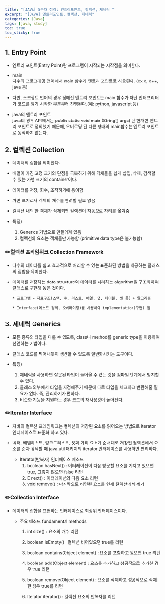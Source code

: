 ```yaml
---
title: "[JAVA] 5주차 정리: 엔트리포인트, 컬렉션, 제네릭 "
excerpt: "[JAVA] 엔트리포인트, 컬렉션, 제네릭"
categories: [Java]
tags: [java, study]
toc: true
toc_sticky: true
---
```


## 1. Entry Point

- 엔트리 포인트(Entry Point)란 프로그램이 시작되는 시작점을 의미한다.

- main  
다수의 프로그래밍 언어에서 main 함수가 엔트리 포인트로 사용된다.
(ex c, c++, java 등)

- 다만, 스크립트 언어의 경우 정해진 엔트리 포인트는 main 함수가 아닌 인터프리터가 코드를 읽기 시작한 부분부터 진행된다.(예: python, javascript 등)

- java의 엔트리 포인트  
java의 경우 API에서는 public static void main (String[] args) 단 한개만 엔트리 포인트로 정의했기 때문에, 오버로딩 된 다른 형태의 main함수는 엔트리 포인트로 동작하지 않는다.

## 2. 컬렉션 Collection

+ 데이터의 집합을 의미한다.

+ 배열이 가진 고정 크기의 단점을 극복하기 위해 객체들을 쉽게 삽입, 삭제, 검색할 수 있는 가변 크기의 container이다. 
+ 데이터를 저장, 회수, 조작하기에 용이함
+ 가변 크기로서 객체의 개수를 염려할 필요 없음
+ 컬렉션 내의 한 객체가 삭제되면 컬렉션이 자동으로 자리를 옮겨줌

+ 특징)
	1. Generics 기법으로 만들어져 있음
	2. 컬렉션의 요소는 객체들만 가능함 (primitive data type은 불가능함)

### ✏️컬렉션 프레임워크 Collection Framework

+ 다수의 데이터를 쉽고 효과적으로 처리할 수 있는 표준화된 방법을 제공하는 클래스의 집합을 의미한다. 

+ 데이터를 저장하는 data structure와 데이터를 처리하는 algorithm을 구조화하여 클래스로 구현해 놓은 것이다.  

    ```  
	* 프로그램 = 자료구조(스택, 큐, 리스트, 배열, 맵, 테이블, 셋 등) + 알고리즘  

	* Interface(메소드 정의, 오버라이딩)를 사용하여 implementation(구현) 됨
    ```
	
## 3. 제네릭 Generics

+ 모든 종류의 타입을 다룰 수 있도록, class나 method를 generic type을 	 이용하여 선언하는 기법이다. 
+ 클래스 코드를 찍어내듯이 생산할 수 있도록 일반화시키는 도구이다.

+ 특징)
	1. 제네릭을 사용하면 잘못된 타입이 들어올 수 있는 것을 컴파일 단계에서 방지할 수 있다.
	2. 클래스 외부에서 타입을 지정해주기 때문에 따로 타입을 체크하고 변환해줄 필요가 없다. 
    즉, 관리하기가 편하다.
	3. 비슷한 기능을 지원하는 경우 코드의 재사용성이 높아진다.


### ✏️Iterator Interface

+ 자바의 컬렉션 프레임워크는 컬렉션의 저장된 요소를 읽어오는 방법으로 iterator 인터페이스로 표준화 하고 있다. 
	
+ 벡터, 배열리스트, 링크드리스트, 셋과 가티 요소가 순서대로 저장된 컬렉션에서 요소를 순차 검색할 때 java.util 패키지의 iterator<E> 인터페이스를 사용하면 편리하다. 

	- Iterator(반복자) 인터페이스 메소드  
		1. boolean hasNext() : 이터레이션이 다음 방문할 요소를 가지고 있으면 true, 그렇지 않으면 false 리턴
		2. E next() : 이터레이션의 다음 요소 리턴
		3. void remove() : 마지막으로 리턴된 요소를 현재 컬렉션에서 제거

### ✏️Collection Interface

+ 데이터의 집합을 표현하는 인터페이스로 최상위 인터페이스이다.
	
	- 주요 메소드 fundamental methods
		1. int size() : 요소의 개수 리턴
		
        2. boolean isEmpty() : 컬렉션 비어있으면 true를 리턴
		
        3. boolean contains(Object element) : 요소를 포함하고 있으면 true 리턴
		
        4. boolean add(Object element) : 요소를 추가하고 성공적으로 추가한 경우 true 리턴
		
        5. boolean remove(Object element) : 요소를 삭제하고 성공적으로 삭제한 경우 true를 리턴
		
        6. Iterator iterator() : 컬렉션 요소의 반복자를 리턴



